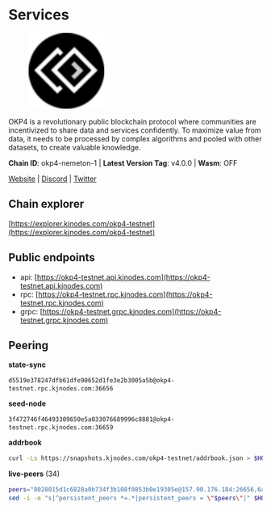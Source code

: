 # Services

<figure><img src="https://raw.githubusercontent.com/kj89/cosmos-images/main/logos/okp4.png" width="150" alt=""><figcaption></figcaption></figure>

OKP4 is a revolutionary public blockchain protocol where communities are incentivized to  share data and services confidently. To maximize value from data, it needs to be processed  by complex algorithms and pooled with other datasets, to create valuable knowledge.

**Chain ID**: okp4-nemeton-1 | **Latest Version Tag**: v4.0.0 | **Wasm**: OFF

[Website](https://okp4.network) | [Discord](https://discord.gg/okp4) | [Twitter](https://twitter.com/OKP4_Protocol)




## Chain explorer
[https://explorer.kjnodes.com/okp4-testnet](https://explorer.kjnodes.com/okp4-testnet)

## Public endpoints

* api: [https://okp4-testnet.api.kjnodes.com](https://okp4-testnet.api.kjnodes.com)
* rpc: [https://okp4-testnet.rpc.kjnodes.com](https://okp4-testnet.rpc.kjnodes.com)
* grpc: [https://okp4-testnet.grpc.kjnodes.com](https://okp4-testnet.grpc.kjnodes.com)

## Peering

**state-sync**

```text
d5519e378247dfb61dfe90652d1fe3e2b3005a5b@okp4-testnet.rpc.kjnodes.com:36656
```

**seed-node**

```text
3f472746f46493309650e5a033076689996c8881@okp4-testnet.rpc.kjnodes.com:36659
```

**addrbook**
```bash
curl -Ls https://snapshots.kjnodes.com/okp4-testnet/addrbook.json > $HOME/.okp4d/config/addrbook.json
```

**live-peers** (34)
```bash
peers="8028015d1c6828a0b734f3b108f0853b0e19305e@157.90.176.184:26656,6a66a38bdd5895ec6f1ce18b3430860a30e18e02@142.132.149.118:26656,8527f34bd6e542304809386896997d12d80e5e0e@65.108.237.232:29656,d1c1b729eff9afe7dfd371f190df6282c82ccfad@65.109.89.5:31656,c6abcdff7b29159bf5be14f43c8e877648136468@51.159.2.19:23098,d132ad0c5b2afd0eab2d87351eeda46dc9d69312@46.228.205.200:26656,874373b78d2cd50e716aa464bf407581d9305655@94.250.201.130:27656,7dfc61d3ac9f6da7fa9f4893bc0ffa17ef8006e6@185.111.159.139:36656,d5519e378247dfb61dfe90652d1fe3e2b3005a5b@65.109.68.190:36656,99f6675049e22a0216af0e2447e7a4c5021874cd@142.132.132.200:28656,ead118d7cbe51cbabf5a77b69db7255512f41023@88.208.34.134:60656,74349a1cb9479b291866debe2042de8a2e88b850@65.108.233.109:17656,42fbb917fca6787bc3ab774865f4bb1ef950f114@65.108.226.26:30656,be9841ace1d71a4c7681918ee39f5e00d8e96a82@213.239.216.252:36656,8cdeb85dada114c959c36bb59ce258c65ae3a09c@88.198.242.163:36656,b0b56d944cf1cc569a1e77e0923e075bad94d755@141.95.145.41:28656,8a7605d8ae4338de5b7a0d5c70244ce05e377630@85.10.200.221:26656,5c2a752c9b1952dbed075c56c600c3a79b58c395@95.214.55.232:26996,d1a0ff9bd7ea1ebd06bc7158f3523f5e557328be@163.172.135.127:26656,052e10ce23cce3249f61853e2ca6a63102b7bddb@5.161.97.198:26656,8bccab4596e8bc162763bad6597d43523e6c32f8@104.194.8.68:26656,540e0e9b33b2d87315fdf7089404671581d36e94@95.217.203.43:26656,307fb25cd6998d0d5bd1d947571f6043c6bb4069@65.109.31.114:2280,473369a53bfa8a0ac4af5a191407b30bc82e83be@74.208.94.42:14656,2f6d5a319ebee0201dff4a0e3b7526d0863a4d32@65.109.85.225:6070,854cc8b83a48ba4394c1940b57d0f42ec013e033@38.242.251.204:26656,23e895e7d650f43e1f53522165607b71685f8cfa@65.108.75.107:26656,d4305fcb7b20dc96481a6ae6ae84f281f3413a4e@65.109.37.58:13656,9d1482bc31fb4578a5c7f7f65c4e0aaf2dfc2336@213.239.215.77:36656,77324cc79d15d8bef4cc7462395062d73f51ad62@65.109.38.208:46656,eef77b5ae1c37f3e5809ff928c329dde906be388@65.108.133.73:21656,15fdc722cd49ef7676205b6ad3120a84728d948c@65.108.225.158:17656,fe8bd9375c43a7cc6ef27e62d56af341a62e67c9@95.217.202.49:30656,ba469aac96159dbb49844406423180618d267007@65.108.120.21:26113"
sed -i -e "s|^persistent_peers *=.*|persistent_peers = \"$peers\"|" $HOME/.okp4d/config/config.toml
```
